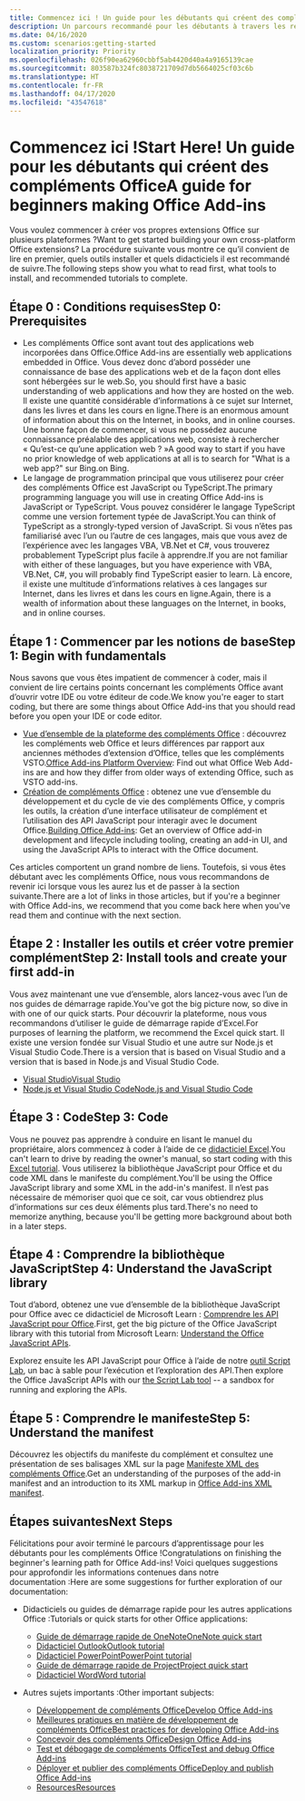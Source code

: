 ```yaml
---
title: Commencez ici ! Un guide pour les débutants qui créent des compléments Office
description: Un parcours recommandé pour les débutants à travers les ressources d’apprentissage pour les compléments Office.
ms.date: 04/16/2020
ms.custom: scenarios:getting-started
localization_priority: Priority
ms.openlocfilehash: 026f90ea62960cbbf5ab4420d40a4a9165139cae
ms.sourcegitcommit: 803587b324fc8038721709d7db5664025cf03c6b
ms.translationtype: HT
ms.contentlocale: fr-FR
ms.lasthandoff: 04/17/2020
ms.locfileid: "43547618"
---
```

# <a name="start-here-a-guide-for-beginners-making-office-add-ins"></a><span data-ttu-id="fbe7c-104">Commencez ici !</span><span class="sxs-lookup"><span data-stu-id="fbe7c-104">Start Here!</span></span> <span data-ttu-id="fbe7c-105">Un guide pour les débutants qui créent des compléments Office</span><span class="sxs-lookup"><span data-stu-id="fbe7c-105">A guide for beginners making Office Add-ins</span></span>

<span data-ttu-id="fbe7c-106">Vous voulez commencer à créer vos propres extensions Office sur plusieurs plateformes ?</span><span class="sxs-lookup"><span data-stu-id="fbe7c-106">Want to get started building your own cross-platform Office extensions?</span></span> <span data-ttu-id="fbe7c-107">La procédure suivante vous montre ce qu’il convient de lire en premier, quels outils installer et quels didacticiels il est recommandé de suivre.</span><span class="sxs-lookup"><span data-stu-id="fbe7c-107">The following steps show you what to read first, what tools to install, and recommended tutorials to complete.</span></span>

## <a name="step-0-prerequisites"></a><span data-ttu-id="fbe7c-108">Étape 0 : Conditions requises</span><span class="sxs-lookup"><span data-stu-id="fbe7c-108">Step 0: Prerequisites</span></span>

- <span data-ttu-id="fbe7c-109">Les compléments Office sont avant tout des applications web incorporées dans Office.</span><span class="sxs-lookup"><span data-stu-id="fbe7c-109">Office Add-ins are essentially web applications embedded in Office.</span></span> <span data-ttu-id="fbe7c-110">Vous devez donc d’abord posséder une connaissance de base des applications web et de la façon dont elles sont hébergées sur le web.</span><span class="sxs-lookup"><span data-stu-id="fbe7c-110">So, you should first have a basic understanding of web applications and how they are hosted on the web.</span></span> <span data-ttu-id="fbe7c-111">Il existe une quantité considérable d’informations à ce sujet sur Internet, dans les livres et dans les cours en ligne.</span><span class="sxs-lookup"><span data-stu-id="fbe7c-111">There is an enormous amount of information about this on the Internet, in books, and in online courses.</span></span> <span data-ttu-id="fbe7c-112">Une bonne façon de commencer, si vous ne possédez aucune connaissance préalable des applications web, consiste à rechercher « Qu’est-ce qu’une application web ? »</span><span class="sxs-lookup"><span data-stu-id="fbe7c-112">A good way to start if you have no prior knowledge of web applications at all is to search for "What is a web app?"</span></span> <span data-ttu-id="fbe7c-113">sur Bing.</span><span class="sxs-lookup"><span data-stu-id="fbe7c-113">on Bing.</span></span>
- <span data-ttu-id="fbe7c-114">Le langage de programmation principal que vous utiliserez pour créer des compléments Office est JavaScript ou TypeScript.</span><span class="sxs-lookup"><span data-stu-id="fbe7c-114">The primary programming language you will use in creating Office Add-ins is JavaScript or TypeScript.</span></span> <span data-ttu-id="fbe7c-115">Vous pouvez considérer le langage TypeScript comme une version fortement typée de JavaScript.</span><span class="sxs-lookup"><span data-stu-id="fbe7c-115">You can think of TypeScript as a strongly-typed version of JavaScript.</span></span> <span data-ttu-id="fbe7c-116">Si vous n’êtes pas familiarisé avec l’un ou l’autre de ces langages, mais que vous avez de l’expérience avec les langages VBA, VB.Net et C#, vous trouverez probablement TypeScript plus facile à apprendre.</span><span class="sxs-lookup"><span data-stu-id="fbe7c-116">If you are not familiar with either of these languages, but you have experience with VBA, VB.Net, C#, you will probably find TypeScript easier to learn.</span></span> <span data-ttu-id="fbe7c-117">Là encore, il existe une multitude d’informations relatives à ces langages sur Internet, dans les livres et dans les cours en ligne.</span><span class="sxs-lookup"><span data-stu-id="fbe7c-117">Again, there is a wealth of information about these languages on the Internet, in books, and in online courses.</span></span>

## <a name="step-1-begin-with-fundamentals"></a><span data-ttu-id="fbe7c-118">Étape 1 : Commencer par les notions de base</span><span class="sxs-lookup"><span data-stu-id="fbe7c-118">Step 1: Begin with fundamentals</span></span>

<span data-ttu-id="fbe7c-119">Nous savons que vous êtes impatient de commencer à coder, mais il convient de lire certains points concernant les compléments Office avant d’ouvrir votre IDE ou votre éditeur de code.</span><span class="sxs-lookup"><span data-stu-id="fbe7c-119">We know you're eager to start coding, but there are some things about Office Add-ins that you should read before you open your IDE or code editor.</span></span>

- <span data-ttu-id="fbe7c-120">[Vue d’ensemble de la plateforme des compléments Office](office-add-ins.md) : découvrez les compléments web Office et leurs différences par rapport aux anciennes méthodes d’extension d’Office, telles que les compléments VSTO.</span><span class="sxs-lookup"><span data-stu-id="fbe7c-120">[Office Add-ins Platform Overview](office-add-ins.md): Find out what Office Web Add-ins are and how they differ from older ways of extending Office, such as VSTO add-ins.</span></span>
- <span data-ttu-id="fbe7c-121">[Création de compléments Office](office-add-ins-fundamentals.md) : obtenez une vue d’ensemble du développement et du cycle de vie des compléments Office, y compris les outils, la création d’une interface utilisateur de complément et l’utilisation des API JavaScript pour interagir avec le document Office.</span><span class="sxs-lookup"><span data-stu-id="fbe7c-121">[Building Office Add-ins](office-add-ins-fundamentals.md): Get an overview of Office add-in development and lifecycle including tooling, creating an add-in UI, and using the JavaScript APIs to interact with the Office document.</span></span>

<span data-ttu-id="fbe7c-122">Ces articles comportent un grand nombre de liens. Toutefois, si vous êtes débutant avec les compléments Office, nous vous recommandons de revenir ici lorsque vous les aurez lus et de passer à la section suivante.</span><span class="sxs-lookup"><span data-stu-id="fbe7c-122">There are a lot of links in those articles, but if you're a beginner with Office Add-ins, we recommend that you come back here when you've read them and continue with the next section.</span></span>

## <a name="step-2-install-tools-and-create-your-first-add-in"></a><span data-ttu-id="fbe7c-123">Étape 2 : Installer les outils et créer votre premier complément</span><span class="sxs-lookup"><span data-stu-id="fbe7c-123">Step 2: Install tools and create your first add-in</span></span>

<span data-ttu-id="fbe7c-124">Vous avez maintenant une vue d’ensemble, alors lancez-vous avec l’un de nos guides de démarrage rapide.</span><span class="sxs-lookup"><span data-stu-id="fbe7c-124">You've got the big picture now, so dive in with one of our quick starts.</span></span> <span data-ttu-id="fbe7c-125">Pour découvrir la plateforme, nous vous recommandons d’utiliser le guide de démarrage rapide d’Excel.</span><span class="sxs-lookup"><span data-stu-id="fbe7c-125">For purposes of learning the platform, we recommend the Excel quick start.</span></span> <span data-ttu-id="fbe7c-126">Il existe une version fondée sur Visual Studio et une autre sur Node.js et Visual Studio Code.</span><span class="sxs-lookup"><span data-stu-id="fbe7c-126">There is a version that is based on Visual Studio and a version that is based in Node.js and Visual Studio Code.</span></span>

- [<span data-ttu-id="fbe7c-127">Visual Studio</span><span class="sxs-lookup"><span data-stu-id="fbe7c-127">Visual Studio</span></span>](../quickstarts/excel-quickstart-jquery.md?tabs=visualstudio)
- [<span data-ttu-id="fbe7c-128">Node.js et Visual Studio Code</span><span class="sxs-lookup"><span data-stu-id="fbe7c-128">Node.js and Visual Studio Code</span></span>](../quickstarts/excel-quickstart-jquery.md?tabs=yeomangenerator)

## <a name="step-3-code"></a><span data-ttu-id="fbe7c-129">Étape 3 : Code</span><span class="sxs-lookup"><span data-stu-id="fbe7c-129">Step 3: Code</span></span>

<span data-ttu-id="fbe7c-130">Vous ne pouvez pas apprendre à conduire en lisant le manuel du propriétaire, alors commencez à coder à l’aide de ce [didacticiel Excel](../tutorials/excel-tutorial.md).</span><span class="sxs-lookup"><span data-stu-id="fbe7c-130">You can't learn to drive by reading the owner's manual, so start coding with this [Excel tutorial](../tutorials/excel-tutorial.md).</span></span> <span data-ttu-id="fbe7c-131">Vous utiliserez la bibliothèque JavaScript pour Office et du code XML dans le manifeste du complément.</span><span class="sxs-lookup"><span data-stu-id="fbe7c-131">You'll be using the Office JavaScript library and some XML in the add-in's manifest.</span></span> <span data-ttu-id="fbe7c-132">Il n’est pas nécessaire de mémoriser quoi que ce soit, car vous obtiendrez plus d’informations sur ces deux éléments plus tard.</span><span class="sxs-lookup"><span data-stu-id="fbe7c-132">There's no need to memorize anything, because you'll be getting more background about both in a later steps.</span></span>

## <a name="step-4-understand-the-javascript-library"></a><span data-ttu-id="fbe7c-133">Étape 4 : Comprendre la bibliothèque JavaScript</span><span class="sxs-lookup"><span data-stu-id="fbe7c-133">Step 4: Understand the JavaScript library</span></span>

<span data-ttu-id="fbe7c-134">Tout d’abord, obtenez une vue d’ensemble de la bibliothèque JavaScript pour Office avec ce didacticiel de Microsoft Learn : [Comprendre les API JavaScript pour Office](https://docs.microsoft.com/learn/modules/understand-office-javascript-apis/index).</span><span class="sxs-lookup"><span data-stu-id="fbe7c-134">First, get the big picture of the Office JavaScript library with this tutorial from Microsoft Learn: [Understand the Office JavaScript APIs](https://docs.microsoft.com/learn/modules/understand-office-javascript-apis/index).</span></span>

<span data-ttu-id="fbe7c-135">Explorez ensuite les API JavaScript pour Office à l’aide de notre [outil Script Lab](explore-with-script-lab.md), un bac à sable pour l’exécution et l’exploration des API.</span><span class="sxs-lookup"><span data-stu-id="fbe7c-135">Then explore the Office JavaScript APIs with our [the Script Lab tool](explore-with-script-lab.md) -- a sandbox for running and exploring the APIs.</span></span>

## <a name="step-5-understand-the-manifest"></a><span data-ttu-id="fbe7c-136">Étape 5 : Comprendre le manifeste</span><span class="sxs-lookup"><span data-stu-id="fbe7c-136">Step 5: Understand the manifest</span></span>

<span data-ttu-id="fbe7c-137">Découvrez les objectifs du manifeste du complément et consultez une présentation de ses balisages XML sur la page [Manifeste XML des compléments Office](../develop/add-in-manifests.md).</span><span class="sxs-lookup"><span data-stu-id="fbe7c-137">Get an understanding of the purposes of the add-in manifest and an introduction to its XML markup in [Office Add-ins XML manifest](../develop/add-in-manifests.md).</span></span>

## <a name="next-steps"></a><span data-ttu-id="fbe7c-138">Étapes suivantes</span><span class="sxs-lookup"><span data-stu-id="fbe7c-138">Next Steps</span></span>

<span data-ttu-id="fbe7c-139">Félicitations pour avoir terminé le parcours d’apprentissage pour les débutants pour les compléments Office !</span><span class="sxs-lookup"><span data-stu-id="fbe7c-139">Congratulations on finishing the beginner's learning path for Office Add-ins!</span></span> <span data-ttu-id="fbe7c-140">Voici quelques suggestions pour approfondir les informations contenues dans notre documentation :</span><span class="sxs-lookup"><span data-stu-id="fbe7c-140">Here are some suggestions for further exploration of our documentation:</span></span>

- <span data-ttu-id="fbe7c-141">Didacticiels ou guides de démarrage rapide pour les autres applications Office :</span><span class="sxs-lookup"><span data-stu-id="fbe7c-141">Tutorials or quick starts for other Office applications:</span></span>

  - [<span data-ttu-id="fbe7c-142">Guide de démarrage rapide de OneNote</span><span class="sxs-lookup"><span data-stu-id="fbe7c-142">OneNote quick start</span></span>](../quickstarts/onenote-quickstart.md)
  - [<span data-ttu-id="fbe7c-143">Didacticiel Outlook</span><span class="sxs-lookup"><span data-stu-id="fbe7c-143">Outlook tutorial</span></span>](/outlook/add-ins/addin-tutorial)
  - [<span data-ttu-id="fbe7c-144">Didacticiel PowerPoint</span><span class="sxs-lookup"><span data-stu-id="fbe7c-144">PowerPoint tutorial</span></span>](../tutorials/powerpoint-tutorial.md)
  - [<span data-ttu-id="fbe7c-145">Guide de démarrage rapide de Project</span><span class="sxs-lookup"><span data-stu-id="fbe7c-145">Project quick start</span></span>](../quickstarts/project-quickstart.md)
  - [<span data-ttu-id="fbe7c-146">Didacticiel Word</span><span class="sxs-lookup"><span data-stu-id="fbe7c-146">Word tutorial</span></span>](../tutorials/word-tutorial.md)

- <span data-ttu-id="fbe7c-147">Autres sujets importants :</span><span class="sxs-lookup"><span data-stu-id="fbe7c-147">Other important subjects:</span></span>

  - [<span data-ttu-id="fbe7c-148">Développement de compléments Office</span><span class="sxs-lookup"><span data-stu-id="fbe7c-148">Develop Office Add-ins</span></span>](../develop/develop-overview.md)
  - [<span data-ttu-id="fbe7c-149">Meilleures pratiques en matière de développement de compléments Office</span><span class="sxs-lookup"><span data-stu-id="fbe7c-149">Best practices for developing Office Add-ins</span></span>](../concepts/add-in-development-best-practices.md)
  - [<span data-ttu-id="fbe7c-150">Concevoir des compléments Office</span><span class="sxs-lookup"><span data-stu-id="fbe7c-150">Design Office Add-ins</span></span>](../design/add-in-design.md)
  - [<span data-ttu-id="fbe7c-151">Test et débogage de compléments Office</span><span class="sxs-lookup"><span data-stu-id="fbe7c-151">Test and debug Office Add-ins</span></span>](../testing/test-debug-office-add-ins.md)
  - [<span data-ttu-id="fbe7c-152">Déployer et publier des compléments Office</span><span class="sxs-lookup"><span data-stu-id="fbe7c-152">Deploy and publish Office Add-ins</span></span>](../publish/publish.md)
  - [<span data-ttu-id="fbe7c-153">Resources</span><span class="sxs-lookup"><span data-stu-id="fbe7c-153">Resources</span></span>](../resources/resources-links-help.md)
